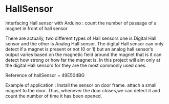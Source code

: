 # HallSensor
Interfacing Hall sensor with Arduino : count the number of passage of a magnet in front of hall sensor

 There are actually, two different types of Hall sensors one is Digital Hall sensor and the other is Analog Hall sensor. 
 The digital Hall sensor can only detect if a magnet is present or not (0 or 1) but an analog hall sensor’s output varies 
 based on the magnetic field around the magnet that is it can detect how strong or how far the magnet is. 
 In this project will aim only at the digital Hall sensors for they are the most commonly used ones.
 
 Reference of hallSensor = 49E504BG
 
Example of application :
Install the sensor on  door frame. attach a small magnet to the door. 
Thus, whenever the door closes,we can detect it and count the number of time it has been opened.
